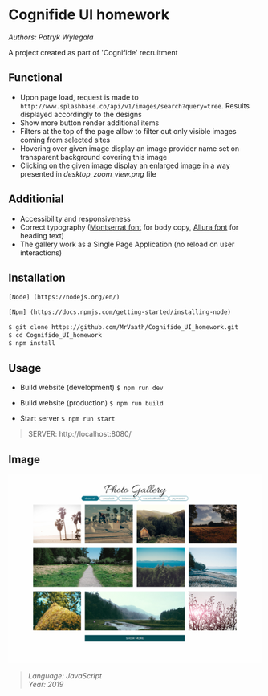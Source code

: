 # Cognifide UI homework

_Authors: Patryk Wylegała_

A project created as part of 'Cognifide' recruitment

## Functional

- Upon page load, request is made to `http://www.splashbase.co/api/v1/images/search?query=tree`. Results displayed accordingly to the designs
- Show more button render additional items
- Filters at the top of the page allow to filter out only visible images coming from selected sites
- Hovering over given image display an image provider name set on transparent background covering this image
- Clicking on the given image display an enlarged image in a way presented in _desktop_zoom_view.png_ file

## Additionial

- Accessibility and responsiveness
- Correct typography ([Montserrat font](https://fonts.google.com/specimen/Montserrat) for body copy, [Allura font](https://fonts.google.com/specimen/Allura) for heading text)
- The gallery work as a Single Page Application (no reload on user interactions)

## Installation

```
[Node] (https://nodejs.org/en/)
```

```
[Npm] (https://docs.npmjs.com/getting-started/installing-node)
```

```
$ git clone https://github.com/MrVaath/Cognifide_UI_homework.git
$ cd Cognifide_UI_homework
$ npm install
```

## Usage

- Build website (development)
  `$ npm run dev`

- Build website (production)
  `$ npm run build`

- Start server
  `$ npm run start`

> SERVER: http://localhost:8080/

## Image

![alt tag](https://github.com/MrVaath/Cognifide_UI_homework/blob/master/dist/img/result.png)

> _Language: JavaScript_ <br>
> _Year: 2019_

